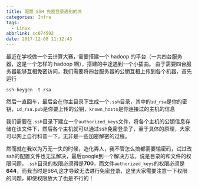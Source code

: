 ```yaml
---
title: 配置 SSH 免密登录遇到的坑
categories: Infra
tags:
  - Linux
abbrlink: cc074592
date: 2017-12-08 11:12:43
---
```

最近在学校做一个云计算大赛，需要搭建一个 hadoop 的平台（一共四台服务器，这是一个怎样的 hadoop 啊），搭建的中途遇到一个小插曲。
由于需要四台服务器能够互相免密访问，我们需要将四台服务器的公钥互相上传到各个机器，首先运行
```
ssh-keygen -t rsa
```
然后一直回车，最后会在你主目录下生成一个`.ssh`目录，其中的`id_rsa`是你的密钥，`id_rsa.pub`是你要上传的公钥，`known_hosts`是你连接过的主机的信息

我们需要在`.ssh`目录下建立一个`authorized_keys`文件，将各个主机的公钥信息存储在该文件下，然后各个主机就可以通过ssh免密登录了，至于具体的原理，大家可以网上自行科普一下，无非是一些加密解密的过程。

然而就在我以为万无一失的时候，造化弄人，我不管怎么搞都需要输密码，试过改ssh的配置文件也无法解决，最后google到一个解决方法，说是目录的和文件的权限问题，`.ssh`目录的权限必须得是**700**，而文件`authorized_keys`的权限必须是**644**，而我当时是664,这才导致无法进行免密登录，这里大家需要注意一下权限的问题，即使权限放大了也是不行的！
